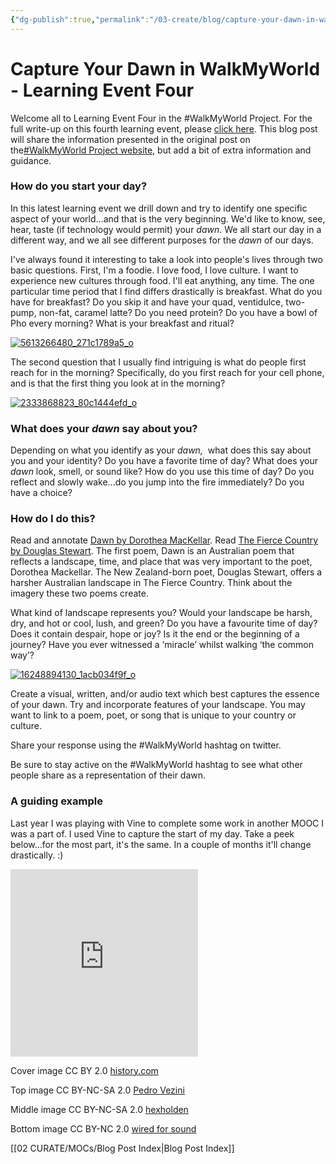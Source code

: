```yaml
---
{"dg-publish":true,"permalink":"/03-create/blog/capture-your-dawn-in-walk-my-world-learning-event-four/","title":"Capture Your Dawn in #WalkMyWorld - Learning Event Four","tags":["walkmyworld"]}
---
```


# Capture Your Dawn in WalkMyWorld - Learning Event Four

Welcome all to Learning Event Four in the #WalkMyWorld Project. For the full write-up on this fourth learning event, please [click here](http://bit.ly/walk2015LE4). This blog post will share the information presented in the original post on the[#WalkMyWorld Project website](https://sites.google.com/site/walkmyworldproject/), but add a bit of extra information and guidance.

### How do you start your day?

In this latest learning event we drill down and try to identify one specific aspect of your world...and that is the very beginning. We'd like to know, see, hear, taste (if technology would permit) your _dawn_. We all start our day in a different way, and we all see different purposes for the _dawn_ of our days.

I've always found it interesting to take a look into people's lives through two basic questions. First, I'm a foodie. I love food, I love culture. I want to experience new cultures through food. I'll eat anything, any time. The one particular time period that I find differs drastically is breakfast. What do you have for breakfast? Do you skip it and have your quad, ventidulce, two-pump, non-fat, caramel latte? Do you need protein? Do you have a bowl of Pho every morning? What is your breakfast and ritual?

[![5613266480_271c1789a5_o](images/5613266480_271c1789a5_o-300x276.jpg)](http://wiobyrne.com/wp-content/uploads/2015/02/5613266480_271c1789a5_o.jpg)

The second question that I usually find intriguing is what do people first reach for in the morning? Specifically, do you first reach for your cell phone, and is that the first thing you look at in the morning?

[![2333868823_80c1444efd_o](images/2333868823_80c1444efd_o-300x225.jpg)](http://wiobyrne.com/wp-content/uploads/2015/02/2333868823_80c1444efd_o.jpg)

### What does your _dawn_ say about you?

Depending on what you identify as your _dawn,_  what does this say about you and your identity? Do you have a favorite time of day? What does your _dawn_ look, smell, or sound like? How do you use this time of day? Do you reflect and slowly wake...do you jump into the fire immediately? Do you have a choice?

### How do I do this?

Read and annotate [Dawn by Dorothea MacKellar](http://genius.com/W-ian-obyrne-dorothea-mackellars-dawn-annotated). Read [The Fierce Country by Douglas Stewart](http://www.poetrylibrary.edu.au/poets/stewart-douglas/1-the-fierce-country-0342025#). The first poem, Dawn is an Australian poem that reflects a landscape, time, and place that was very important to the poet, Dorothea Mackellar. The New Zealand-born poet, Douglas Stewart, offers a harsher Australian landscape in The Fierce Country. Think about the imagery these two poems create.

What kind of landscape represents you? Would your landscape be harsh, dry, and hot or cool, lush, and green? Do you have a favourite time of day? Does it contain despair, hope or joy? Is it the end or the beginning of a journey? Have you ever witnessed a ‘miracle’ whilst walking ‘the common way’?

[![16248894130_1acb034f9f_o](images/16248894130_1acb034f9f_o-300x205.jpg)](http://wiobyrne.com/wp-content/uploads/2015/02/16248894130_1acb034f9f_o.jpg)

Create a visual, written, and/or audio text which best captures the essence of your dawn. Try and incorporate features of your landscape. You may want to link to a poem, poet, or song that is unique to your country or culture.

Share your response using the #WalkMyWorld hashtag on twitter.

Be sure to stay active on the #WalkMyWorld hashtag to see what other people share as a representation of their dawn.

### A guiding example

Last year I was playing with Vine to complete some work in another MOOC I was a part of. I used Vine to capture the start of my day. Take a peek below...for the most part, it's the same. In a couple of months it'll change drastically. :)

<iframe src="https://vine.co/v/hzWTBMQ79Wv/embed/simple" width="300" height="300" frameborder="0"></iframe>

<script src="https://platform.vine.co/static/scripts/embed.js"></script>

Cover image CC BY 2.0 [history.com](http://www.history.com/photos/martin-luther-king-jr)

Top image CC BY-NC-SA 2.0 [Pedro Vezini](https://www.flickr.com/photos/pedrovezini/5613266480/in/photolist-2vbxKn-2Uz7uA-6jGfd7-8jRDEi-2wbCsH-bqXPtF-97H3b2-9y2syy-oAeNAn-dLvHjR-a7C4ZK-7ZATv7-4wUh8t-dNbaM8-2VqRbB-51r1Wy-pgid3q-98ngs1-3KioLa-FPcvE-j7ncBi-h3zvt-24dtqu-4S3NF2-6rHess-pMuY1g-ond9yX-gFgToR-nHj7Q8-8BdEYU-4mG6L2-5ogDxE-68Lu7X-4JzLcE-dVxapA-6XCqBv-6JsD2k-gXFdh2-Q67Um-6fNGAD-5pNi1G-AnYAh-6ANdTK-5HGySp-qV37QF-ofoSdf-7w6nYn-7q1LNd-e49Xdb-e7523z)

Middle image CC BY-NC-SA 2.0 [hexholden](https://www.flickr.com/photos/hexholden/2333868823/in/photolist-4yeFTD-4ZbUD8-4TMqTW-6LYTtd-8zSZh8-u3aMs-5Msngx-cV1Tpb-7qBroR-2eiqvj-66wzGA-5Z62iq-6jTQ6Y-99rXAD-79f45P-4z8pJS-cV1TRN-8hify7-cV1XcY-8hifuo-HxG83-agnuNU-4g8C5n-cV1XVq-9ZS6CM-cV1Wes-3t2Swk-dQ1Dxm-4Qb4rt-dHf3D3-cV1YFN-cV1VFC-898Dnu-ddmFxU-8VXaCN-5uYYsz-cV1Zgo-cV1W41-cV1Vih-cV1XJf-cV1Y9A-cV1Vuh-cV1VS3-cV1ZMb-cV1ZVN-cV1ZBu-cV1YjA-cV1XnC-cV1YRw-cV1Yub)

Bottom image CC BY-NC 2.0 [wired for sound](https://www.flickr.com/photos/wiredforsound23/16248894130/in/photolist-qKRQ85-a43kJD-4ZBXTj-hosB8Q-nepJwP-99ekCN-4dJpNj-pDpto6-pe3cUt-7Mhtjx-mwQkvS-guqnae-8kNzF8-fuQHS8-7aWZAi-s2YjL-dozR4Y-4hUFCw-nEkqZ-oHRABK-dS2TKo-bQTspK-p15XiV-9sKcvF-p16aKt-oYjF8N-dA2Fiz-auFBhm-auCWE4-bpke44-6VgKyY-56kXPq-fHueZ7-bK5E5i-9zEets-9vPykE-bK75Ca-oHSadA-6xTqsn-auFMGm-6Ts9cD-oEkeBy-a1wpQx-oHRQtU-6zuD6q-5rxtX6-7VvuYY-a1w6cn-auFpro-dCGyk8)

[[02 CURATE/MOCs/Blog Post Index\|Blog Post Index]]